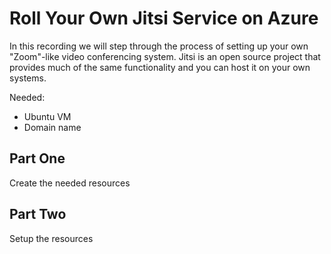 # Roll Your Own Jitsi Service on Azure

In this recording we will step through the process of setting up your own "Zoom"-like video conferencing system. Jitsi is an open source project that provides much of the same functionality and you can host it on your own systems.

Needed:

- Ubuntu VM
- Domain name

## Part One

Create the needed resources

## Part Two

Setup the resources